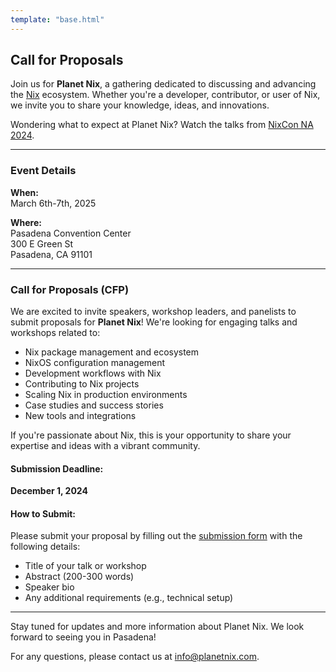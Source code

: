 ```yaml
---
template: "base.html"
---
```

## Call for Proposals

Join us for **Planet Nix**, a gathering dedicated to discussing and advancing the [Nix](https://nixos.org/) ecosystem. Whether you're a developer, contributor, or user of Nix, we invite you to share your knowledge, ideas, and innovations.


Wondering what to expect at Planet Nix? Watch the talks from [NixCon NA 2024](https://2024-na.nixcon.org/recordings/).

---

### **Event Details**

**When:**  
March 6th-7th, 2025

**Where:**  
Pasadena Convention Center  
300 E Green St  
Pasadena, CA 91101

---

### **Call for Proposals (CFP)**

We are excited to invite speakers, workshop leaders, and panelists to submit proposals for **Planet Nix**! We're looking for engaging talks and workshops related to:

- Nix package management and ecosystem
- NixOS configuration management
- Development workflows with Nix
- Contributing to Nix projects
- Scaling Nix in production environments
- Case studies and success stories
- New tools and integrations

If you're passionate about Nix, this is your opportunity to share your expertise and ideas with a vibrant community.

#### **Submission Deadline:**  
**December 1, 2024**

#### **How to Submit:**

Please submit your proposal by filling out the [submission form](#) with the following details:

- Title of your talk or workshop
- Abstract (200-300 words)
- Speaker bio
- Any additional requirements (e.g., technical setup)

---

Stay tuned for updates and more information about Planet Nix. We look forward to seeing you in Pasadena!

For any questions, please contact us at [info@planetnix.com](mailto:info@planetnix.com).
